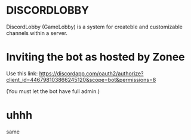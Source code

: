 # DISCORDLOBBY

DiscordLobby (GameLobby) is a system for createble and customizable channels within a server. 

# Inviting the bot as hosted by Zonee

Use this link: https://discordapp.com/oauth2/authorize?client_id=446798103866245120&scope=bot&permissions=8

(You must let the bot have full admin.)

# uhhh

same